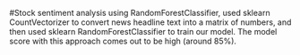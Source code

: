  
#Stock sentiment analysis using RandomForestClassifier, used sklearn CountVectorizer to convert news headline text into a matrix of numbers,
and then used sklearn RandomForestClassifier to train our model. The model score with this approach comes out to be high (around 85%).
